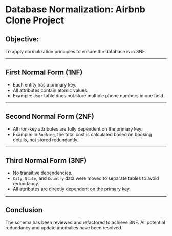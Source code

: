 # Database Normalization: Airbnb Clone Project

## Objective:
To apply normalization principles to ensure the database is in 3NF.

---

## First Normal Form (1NF)
- Each entity has a primary key.
- All attributes contain atomic values.
- Example: `User` table does not store multiple phone numbers in one field.

---

## Second Normal Form (2NF)
- All non-key attributes are fully dependent on the primary key.
- Example: In `Booking`, the total cost is calculated based on booking details, not stored redundantly.

---

## Third Normal Form (3NF)
- No transitive dependencies.
- `City`, `State`, and `Country` data were moved to separate tables to avoid redundancy.
- All attributes are directly dependent on the primary key.

---

## Conclusion
The schema has been reviewed and refactored to achieve 3NF. All potential redundancy and update anomalies have been resolved.
